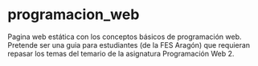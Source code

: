 # programacion_web
Pagina web estática con los conceptos básicos de programación web. Pretende ser una guia para estudiantes  (de la FES Aragón) que requieran repasar los temas del temario de la asignatura Programación Web 2.
